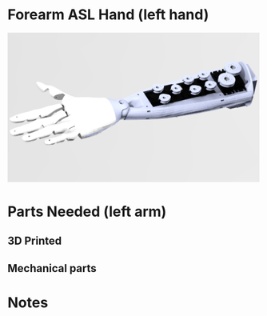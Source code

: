 # Forearm ASL Hand (left hand)

<img src="https://raw.githubusercontent.com/newdexterity/Open-Biomanual-Manipulation-System/master/images/readme/obmp-fah-1800.jpg" width="800">


# Parts Needed (left arm)
## 3D Printed

## Mechanical parts


# Notes
